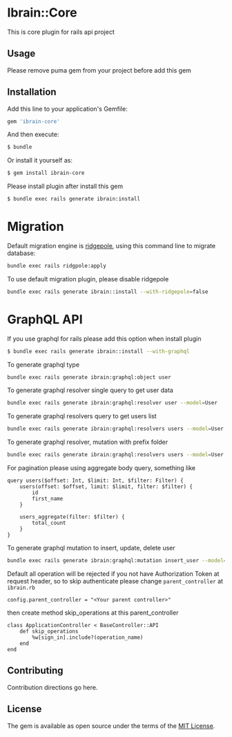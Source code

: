 # Ibrain::Core
This is core plugin for rails api project

## Usage
Please remove puma gem from your project before add this gem

## Installation
Add this line to your application's Gemfile:

```ruby
gem 'ibrain-core'
```

And then execute:
```bash
$ bundle
```

Or install it yourself as:
```bash
$ gem install ibrain-core
```

Please install plugin after install this gem
```bash
$ bundle exec rails generate ibrain:install
```
# Migration
Default migration engine is [ridgepole](https://github.com/ridgepole/ridgepole), using this command line to migrate database:
```bash
bundle exec rails ridgpole:apply
```
To use default migration plugin, please disable ridgepole
```bash
bundle exec rails generate ibrain::install --with-ridgepole=false
```
# GraphQL API
If you use graphql for rails please add this option when install plugin
```bash
$ bundle exec rails generate ibrain::install --with-graphql
```
To generate graphql type
```bash
bundle exec rails generate ibrain:graphql:object user
```
To generate graphql resolver single query to get user data
```bash
bundle exec rails generate ibrain:graphql:resolver user --model=User
```
To generate graphql resolvers query to get users list
```bash
bundle exec rails generate ibrain:graphql:resolvers users --model=User
```
To generate graphql resolver, mutation with prefix folder
```bash
bundle exec rails generate ibrain:graphql:resolvers users --model=User --prefix=admin
```
For pagination please using aggregate body query, something like
```
query users($offset: Int, $limit: Int, $filter: Filter) {
	users(offset: $offset, limit: $limit, filter: $filter) {
		id
		first_name
	}

	users_aggregate(filter: $filter) {
		total_count
	}
}
```
To generate graphql mutation to insert, update, delete user
```bash
bundle exec rails generate ibrain:graphql:mutation insert_user --model=User
```

Default all operation will be rejected if you not have Authorization Token at request header, so to skip authenticate please change `parent_controller` at `ibrain.rb`
```
config.parent_controller = "<Your parent controller>"
```
then create method skip_operations at this parent_controller
```
class ApplicationController < BaseController::API
	def skip_operations
		%w[sign_in].include?(operation_name)
	end
end
```

## Contributing
Contribution directions go here.

## License
The gem is available as open source under the terms of the [MIT License](https://opensource.org/licenses/MIT).
